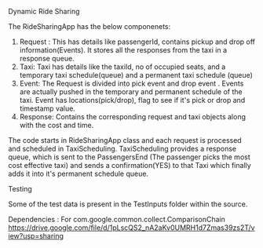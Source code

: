 Dynamic Ride Sharing

The RideSharingApp has the below componenets:
1. Request :
   This has details like passengerId, contains pickup and drop off information(Events).
   It stores all the responses from the taxi in a response queue.
2. Taxi:
   Taxi  has details like the taxiId, no of occupied seats, and a temporary taxi schedule(queue) and a permanent taxi schedule (queue)
3. Event:
   The Request is divided into pick event and drop event .
   Events are actually pushed in the temporary and permanent schedule of the taxi.
   Event has locations(pick/drop), flag to see if it's pick or drop and timestamp value.
4. Response:
   Contains the corresponding request and taxi objects along with the cost and time.

The code starts in RideSharingApp class and each request is processed and scheduled in TaxiScheduling.
TaxiScheduling provides a response queue, which is sent to the PassengersEnd (The passenger picks the most cost effective taxi)
and sends a confirmation(YES) to that Taxi which finally adds it into it's permanent schedule queue.

Testing 

Some of the test data is present in the TestInputs folder within the source.

Dependencies :
For com.google.common.collect.ComparisonChain 
https://drive.google.com/file/d/1pLscQS2_nA2aKv0UMRH1d7Zmas39zs2T/view?usp=sharing
